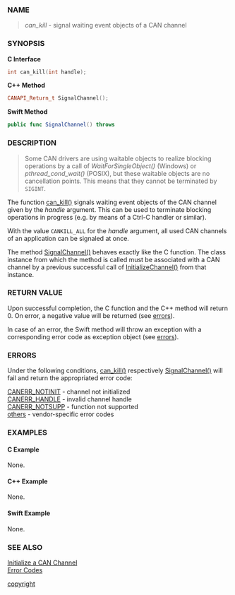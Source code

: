### NAME

> *can_kill* - signal waiting event objects of a CAN channel

### SYNOPSIS

<a id="can_kill"></a>
**C Interface**
```C
int can_kill(int handle);
```
<a id="signalchannel"></a>
**C++ Method**
```C++
CANAPI_Return_t SignalChannel();
```
<a id="swift_signalchannel"></a>
**Swift Method**
```Swift
public func SignalChannel() throws
```

### DESCRIPTION

> Some CAN drivers are using waitable objects to realize blocking operations by a call of *WaitForSingleObject()* (Windows) or *pthread_cond_wait()* (POSIX),
> but these waitable objects are no cancellation points.
> This means that they cannot be terminated by `SIGINT`.

The function [can_kill()](#can_kill) signals waiting event objects of the CAN channel given by the *handle* argument.
This can be used to terminate blocking operations in progress (e.g. by means of a Ctrl-C handler or similar).

With the value `CANKILL_ALL` for the *handle* argument, all used CAN channels of an application can be signaled at once.

The method [SignalChannel()](#signalchannel) behaves exactly like the C function.
The class instance from which the method is called must be associated with a CAN channel by a previous successful call of [InitializeChannel()](/reference/can_init#initializechannel) from that instance.

### RETURN VALUE

Upon successful completion, the C function and the C++ method will return 0. On error, a negative value will be returned (see [errors](#errors)).

In case of an error, the Swift method will throw an exception with a corresponding error code as exception object (see [errors](#errors)).

### ERRORS

Under the following conditions, [can_kill()](#can_kill) respectively [SignalChannel()](#signalchannel) will fail and return the appropriated error code:

[CANERR_NOTINIT](/reference/error_codes#error_notinit) - channel not initialized \
[CANERR_HANDLE](/reference/error_codes#error_handle)   - invalid channel handle \
[CANERR_NOTSUPP](/reference/error_codes#error_) - function not supported \
[others](/reference/error_codes#error_vendor)          - vendor-specific error codes

### EXAMPLES

#### C Example

None.

#### C++ Example

None.

#### Swift Example

None.

### SEE ALSO

[Initialize a CAN Channel](/reference/can_init#name) \
[Error Codes](/reference/error_codes#name)


[copyright](../copyright.md ':include')